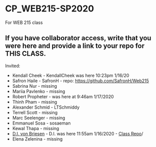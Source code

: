 # CP_WEB215-SP2020
For WEB 215 class
## If you have collaborator access, write that you were here and provide a link to your repo for **THIS CLASS**. 

Invited:
- Kendall Cheek - KendallCheek was here 10:23pm 1/16/20
- Safron Haile - SafronH - repo: https://github.com/SafronH/Web215
- Sabrina Nur - missing
- Mariia Pavlenko - missing
- Robert Propheter - was here at 9:46am 1/17/2020
- Thinh Pham - missing
- Alexander Schmid - LTSchmiddy
- Terrell Scott - missing
- Marc Seelenger - missing
- Emmanuel Sosa - sosaeman
- Kewal Thapa - missing
- [D.I. von Briesen](https://github.com/divonbriesen/) - D.I. was here 11:55am 1/16/2020 - [Class Repo](https://github.com/divonbriesen/CP_WEB215_SP2020)/
- Elena Zelenina - missing
